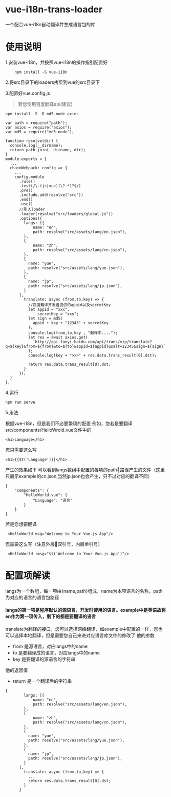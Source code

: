 # vue-i18n-trans-loader
一个配合vue-i18n自动翻译并生成语言包的库
# 使用说明
1.安装vue-i18n，并按照vue-i18n的操作指引配置好
```
    npm install -S vue-i18n
```
2.将src目录下的loaders拷贝到vue的src目录下

3.配置好vue.config.js
>若您使用百度翻译api(建议)
```
npm install -S -D md5-node axios
```

```
var path = require("path");
var axios = require("axios");
var md5 = require("md5-node");

function resolve(dir) {
  console.log(__dirname);
  return path.join(__dirname, dir);
}
module.exports = {
  ...
  chainWebpack: config => {
    ...
    config.module
      .rule()
      .test(/\.(js|vue)(\?.*)?$/)
      .pre()
      .include.add(resolve("src"))
      .end()
      .use()
      //引入loader
      .loader(resolve("src/loaders/global.js"))
      .options({
        langs: [{
            name: "en",
            path: resolve("src/assets/lang/en.json"),
        },
        {
            name: "zh",
            path: resolve("src/assets/lang/cn.json"),
        },
        {
          name: "yue",
          path: resolve("src/assets/lang/yue.json"),
        },
        {
          name: "jp",
          path: resolve("src/assets/lang/jp.json"),
        }
      ],
        translate: async (from,to,key) => {
          //百度翻译开发者提供的appid以及secretKey
          let appid = "xxx",
              secretKey = "xxx";
          let sign = md5(
            appid + key + "12345" + secretKey
          );
          console.log(from,to,key , "翻译中....");
          let res = await axios.get(
            `http://api.fanyi.baidu.com/api/trans/vip/translate?q=${key}&from=${from}&to=${to}&appid=${appid}&salt=12345&sign=${sign}`
          );
          console.log(key + ">>>" + res.data.trans_result[0].dst);

          return res.data.trans_result[0].dst;
        }
      });
  }
};
```

4.运行
```
npm run serve
```

5.用法

根据vue-i18n，但是我们不必要繁琐的配置
例如，您若是要翻译 src/components/HelloWrold.vue文件中的
```
<h1>Language</h1>
```
您只需要这么写
```
<h1>{{$t('Language')}}</h1>
```
产生的效果如下 可以看到langs数组中配置的每项的path路径产生的文件（这里只展示example的cn.json,当然jp.json也会产生，只不过对应的翻译不同）
```
{
	"components": {
		"HelloWorld.vue": {
			"Language": "语言"
		}
	}
}
```

若是您想要翻译
```
 <HelloWorld msg="Welcome to Your Vue.js App"/>
```
您需要这么写（注意外层双引号，内层单引号）
```
 <HelloWorld :msg="$t('Welcome to Your Vue.js App')"/>
```

# 配置项解读

langs为一个数组，每一项由{name,path}组成，name为本项语言的名称，path为对应的语言的语言包路径
#### langs的第一项是程序默认的源语言，开发时使用的语言。example中是英语故将en作为第一项传入，剩下的都是要翻译的语言

translate为翻译的接口，您可以选择网络翻译，如example中配置的一样，您也可以选择本地翻译，但是需要您自己来进对应语言库文件的修改了
他的参数
- from 是源语言，对应langs中的name
- to 是要翻译成的语言，对应langs中的name
- key 是要翻译的源语言的字符串

他的返回值
- return 是一个翻译后的字符串

```
{
        langs: [{
            name: "en",
            path: resolve("src/assets/lang/en.json"),
        },
        {
            name: "zh",
            path: resolve("src/assets/lang/cn.json"),
        },
        {
          name: "yue",
          path: resolve("src/assets/lang/yue.json"),
        },
        {
          name: "jp",
          path: resolve("src/assets/lang/jp.json"),
        }
      ],
        translate: async (from,to,key) => {
          ...
          return res.data.trans_result[0].dst;
        }
      }
```



